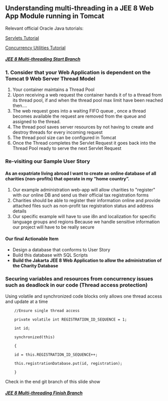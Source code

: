## Understanding multi-threading in a JEE 8 Web App Module running in Tomcat

Relevant official Oracle Java tutorials:

[Servlets Tutorial](https://docs.oracle.com/javaee/7/tutorial/servlets012.htm)

[Concurrency Utilities Tutorial](https://docs.oracle.com/javaee/7/tutorial/concurrency-utilities002.htm)

##### [JEE 8 Multi-threading Start Branch](https://github.com/NicorDesigns/javawebdevcourse/tree/jee8web-tomcat-concurrency-start)

### 1. Consider that your Web Application is dependent on the Tomcat 9 Web Server Thread Model
1. Your container maintains a Thread Pool
2. Upon receiving a web request the container hands it of to a thread from its thread pool, if and when the thread pool max limit have been reached then....
3. The web request goes into a waiting FIFO queue , once a thread becomes available the request are removed from the queue and assigned to the thread.
4.  The thread pool saves server resources by not having to create and destroy threads for every incoming request
5. The thread pool size can be configured in Tomcat
6. Once the Thread completes the Servlet Request it goes back into the Thread Pool ready to serve the next Servlet Request


### Re-visiting our Sample User Story
#### As an expatriate living abroad I want to create an online database of all charities (non-profits) that operate in my “home country”.

1. Our example administration web-app will allow charities to "register" with our online DB  and send us their official tax registration forms
2.  Charities should be able to register their information online and provide attached files such as non-profit tax registration status and address details
3. Our specific example will have to use i8n and localization for specific language groups and regions
Because we handle sensitive information our project will have to be really secure

#### Our final Actionable Item

* Design a database that conforms to User Story
* Build this database with SQL Scripts 
* <b>Build the Jakarta JEE 8 Web Application to allow the administration of the Charity Database</b>


### Securing variables and resources from concurrency issues such as deadlock in our code (Thread access protection)
Using volatile and synchronized code blocks only allows one thread access and update at a time



		//Ensure single thread access
		
		private volatile int REGISTRATION_ID_SEQUENCE = 1;
		
		int id;
		
		synchronized(this)
		
		{
		
		id = this.REGISTRATION_ID_SEQUENCE++;
		
		this.registrationDatabase.put(id, registration);
		
		}

Check in the end git branch of this slide show

##### [JEE 8 Multi-threading Finish Branch](https://github.com/NicorDesigns/javawebdevcourse/tree/jee8web-tomcat-concurrency-start)